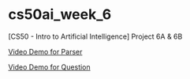 # cs50ai_week_6
[CS50 - Intro to Artificial Intelligence] Project 6A &amp; 6B

[Video Demo for Parser](https://youtu.be/TL3QNglG-1g)

[Video Demo for Question](https://youtu.be/gWCuJitJpms)
